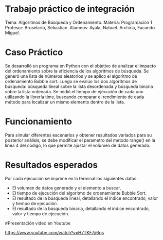 # Trabajo práctico de integración

Tema: Algoritmos de Búsqueda y Ordenamiento.
Materia: Programación 1
Profesor: Bruselario, Sebastian.
Alumnos:
Ayala, Nahuel.
Archiria, Facundo Miguel.

# Caso Práctico

Se desarrolló un programa en Python con el objetivo de analizar el impacto del ordenamiento sobre la eficiencia de los algoritmos de búsqueda. Se generó una lista de números aleatorios y se aplico el algoritmo de ordenamiento Bubble sort. Luego se evalúo los dos algoritmos de búsqueda: búsqueda lineal sobre la lista desordenada y búsqueda binaria sobre la lista ordenada.
Se midió el tiempo de ejecución de cada uno utilizando la librería time, buscando comparar el rendimiento de cada método para localizar un mismo elemento dentro de la lista.

# Funcionamiento

Para simular diferentes escenarios y obtener resultados variados para su posterior análisis, se debe modificar el parametro del metodo range() en la linea 4 del código, lo que permite ajustar el volumen de datos generado.

# Resultados esperados

Por cada ejecución se imprime en la terminal los siguientes datos:

- El volumen de datos generado y el elemento a buscar.
- El tiempo de ejecución del algoritmo de ordenamiente Bubble Sort.
- El resultado de la búsqueda lineal, detallando el índice encontrado, valor y tiempo de ejecución.
- El resultado de la búsqueda binaria, detallando el índice encontrado, valor y tiempo de ejecución.

#Presentación video en Youtube

https://www.youtube.com/watch?v=H7TKF7jj6qs
